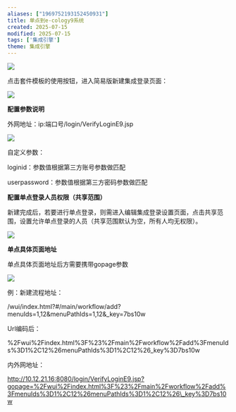 ```yaml
---
aliases: ["1969752193152450931"]
title: 单点到e-cology9系统
created: 2025-07-15
modified: 2025-07-15
tags: ['集成引擎']
theme: 集成引擎
---
```


![](573853b1cd0fc0172436f4d218062150.jpg)

点击套件模板的使用按钮，进入简易版新建集成登录页面：

![](a38cb21754083533d6b8a3f651af2491.jpg)

**配置参数说明**

外网地址：ip:端口号/login/VerifyLoginE9.jsp

![](b049f8393f2acdc073022e0bd040418c.jpg)

自定义参数：

loginid：参数值根据第三方账号参数做匹配

userpassword：参数值根据第三方密码参数做匹配

**配置单点登录人员权限（共享范围）**

新建完成后，若要进行单点登录，则需进入编辑集成登录设置页面，点击共享范围，设置允许单点登录的人员（共享范围默认为空，所有人均无权限）。

![](b962cdc051d61219f348dc8b7bf54201.jpg)

**单点具体页面地址**

单点具体页面地址后方需要携带gopage参数

![](e6114d99923d2e75091d81e44057e226.jpg)

例：新建流程地址：

/wui/index.html?#/main/workflow/add?menuIds=1,12&menuPathIds=1,12&\_key=7bs10w

Url编码后：

%2Fwui%2Findex.html%3F%23%2Fmain%2Fworkflow%2Fadd%3FmenuIds%3D1%2C12%26menuPathIds%3D1%2C12%26\_key%3D7bs10w

内外网地址：

http://10.12.21.16:8080/login/VerifyLoginE9.jsp?gopage=%2Fwui%2Findex.html%3F%23%2Fmain%2Fworkflow%2Fadd%3FmenuIds%3D1%2C12%26menuPathIds%3D1%2C12%26\_key%3D7bs10w
